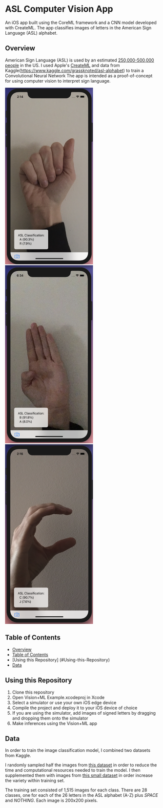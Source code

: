 # ASL Computer Vision App
An iOS app built using the CoreML framework and a CNN model developed with CreateML. The app classifies images of letters in the American Sign Language (ASL) alphabet.

## Overview
American Sign Language (ASL) is used by an estimated [250,000-500,000 people](https://www.gallaudet.edu/documents/Research-Support-and-International-Affairs/ASL_Users.pdf) in the US. I used Apple's [CreateML](https://developer.apple.com/documentation/createml) and data from Kaggle(https://www.kaggle.com/grassknoted/asl-alphabet) to train a Convolutional Neural Network
The app is intended as a proof-of-concept for using computer vision to interpret sign language.

<p float="left">
  <img src="https://github.com/Danika-Balas/ASL_ComputerVision_App/blob/main/images/A_test.png" width="288" />
  <img src="https://github.com/Danika-Balas/ASL_ComputerVision_App/blob/main/images/B_test_left.png" width="288" /> 
  <img src="https://github.com/Danika-Balas/ASL_ComputerVision_App/blob/main/images/C_test.png" width="288" />
</p>

## Table of Contents
* [Overview](#Overview)
* [Table of Contents](#Table-of-Contents)
* [Using this Repository] (#Using-this-Repository)
* [Data](#Data)

## Using this Repository
1. Clone this repository
2. Open Vision+ML Example.xcodeproj in Xcode
3. Select a simulator or use your own iOS edge device
4. Compile the project and deploy it to your iOS device of choice
5. If you are using the simulator, add images of signed letters by dragging and dropping them onto the simulator
6. Make inferences using the Vision+ML app

## Data 
In order to train the image classification model, I combined two datasets from Kaggle.

I randomly sampled half the images from [this dataset](https://www.kaggle.com/grassknoted/asl-alphabet) in order to reduce the time and computational resources needed to train the model. I then supplemented them with images from [this small dataset](https://www.kaggle.com/danrasband/asl-alphabet-test) in order increase the variety within training set.

The training set consisted of 1,515 images for each class. There are 28 classes, one for each of the 26 letters in the ASL alphabet (A-Z) plus *SPACE* and *NOTHING*. Each image is 200x200 pixels.
